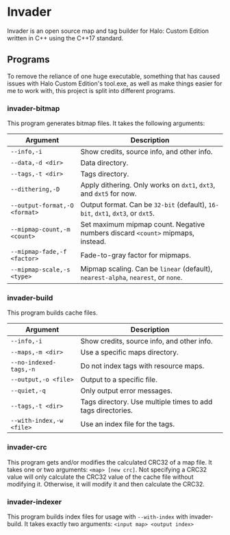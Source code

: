 # Invader

Invader is an open source map and tag builder for Halo: Custom Edition written in C++ using the C++17 standard.

## Programs

To remove the reliance of one huge executable, something that has caused issues with Halo Custom Edition's tool.exe, as
well as make things easier for me to work with, this project is split into different programs.

### invader-bitmap

This program generates bitmap files. It takes the following arguments:

| Argument | Description |
| --- | --- |
| `--info,-i` | Show credits, source info, and other info. |
| `--data,-d <dir>` | Data directory. |
| `--tags,-t <dir>` | Tags directory. |
| `--dithering,-D` | Apply dithering. Only works on `dxt1`, `dxt3`, and `dxt5` for now. |
| `--output-format,-O <format>` | Output format. Can be `32-bit` (default), `16-bit`, `dxt1`, `dxt3`, or `dxt5`. |
| `--mipmap-count,-m <count>` | Set maximum mipmap count. Negative numbers discard `<count>` mipmaps, instead. |
| `--mipmap-fade,-f <factor>` | Fade-to-gray factor for mipmaps. |
| `--mipmap-scale,-s <type>` | Mipmap scaling. Can be `linear` (default), `nearest-alpha`, `nearest`, or `none`. |

### invader-build

This program builds cache files.

| Argument | Description |
| --- | --- |
| `--info,-i` | Show credits, source info, and other info. |
| `--maps,-m <dir>` | Use a specific maps directory. |
| `--no-indexed-tags,-n` | Do not index tags with resource maps. |
| `--output,-o <file>` | Output to a specific file. |
| `--quiet,-q` | Only output error messages. |
| `--tags,-t <dir>` | Tags directory. Use multiple times to add tags directories. |
| `--with-index,-w <file>` | Use an index file for the tags. |

### invader-crc

This program gets and/or modifies the calculated CRC32 of a map file. It takes one or two arguments: `<map> [new crc]`.
Not specifying a CRC32 value will only calculate the CRC32 value of the cache file without modifying it. Otherwise, it
will modify it and then calculate the CRC32.

### invader-indexer

This program builds index files for usage with `--with-index` with invader-build. It takes exactly two arguments:
`<input map> <output index>`
